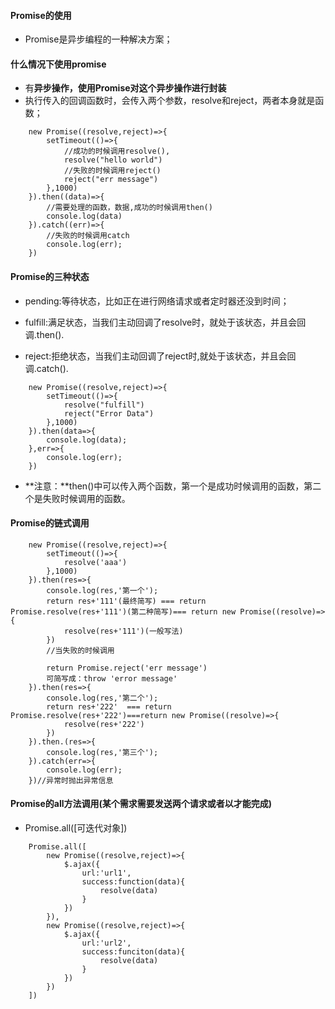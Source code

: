 #### Promise的使用
- Promise是异步编程的一种解决方案；

#### 什么情况下使用promise
- 有**异步操作，使用Promise对这个异步操作进行封装**
- 执行传入的回调函数时，会传入两个参数，resolve和reject，两者本身就是函数；
```
    new Promise((resolve,reject)=>{
        setTimeout(()=>{
            //成功的时候调用resolve(),
            resolve("hello world")
            //失败的时候调用reject()
            reject("err message")
        },1000)
    }).then((data)=>{
        //需要处理的函数，数据,成功的时候调用then()
        console.log(data)
    }).catch((err)=>{
        //失败的时候调用catch
        console.log(err);
    })
```

#### Promise的三种状态
- pending:等待状态，比如正在进行网络请求或者定时器还没到时间；

- fulfill:满足状态，当我们主动回调了resolve时，就处于该状态，并且会回调.then().

- reject:拒绝状态，当我们主动回调了reject时,就处于该状态，并且会回调.catch().
```
    new Promise((resolve,reject)=>{
        setTimeout(()=>{
            resolve("fulfill")
            reject("Error Data")
        },1000)
    }).then(data=>{
        console.log(data);
    },err=>{
        console.log(err);
    })
```
- **注意：**then()中可以传入两个函数，第一个是成功时候调用的函数，第二个是失败时候调用的函数。

#### Promise的链式调用
```
    new Promise((resolve,reject)=>{
        setTimeout(()=>{
            resolve('aaa')
        },1000)
    }).then(res=>{
        console.log(res,'第一个');
        return res+'111'(最终简写) === return Promise.resolve(res+'111')(第二种简写)=== return new Promise((resolve)=>{
            resolve(res+'111')(一般写法)
        })
        //当失败的时候调用

        return Promise.reject('err message')
        可简写成：throw 'error message'
    }).then(res=>{
        console.log(res,'第二个');
        return res+'222'  === return Promise.resolve(res+'222')===return new Promise((resolve)=>{
            resolve(res+'222')
        })
    }).then.(res=>{
        console.log(res,'第三个');
    }).catch(err=>{
        console.log(err);
    })//异常时抛出异常信息
```
#### Promise的all方法调用(某个需求需要发送两个请求或者以才能完成)
- Promise.all([可迭代对象])
```
    Promise.all([
        new Promise((resolve,reject)=>{
            $.ajax({
                url:'url1',
                success:function(data){
                    resolve(data)
                }
            })
        }),
        new Promise((resolve,reject)=>{
            $.ajax({
                url:'url2',
                success:funciton(data){
                    resolve(data)
                }
            })
        })
    ])
```